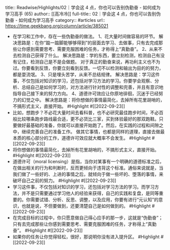 title:: Readwise/Highlights/02｜学会这 4 点，你也可以告别伪勤奋 - 如何成为学习高手 (65)
author:: [[高冷冷]]
full-title:: 02｜学会这 4 点，你也可以告别伪勤奋 - 如何成为学习高手
category:: #articles
url:: https://time.geekbang.org/column/article/385021

- 在学习和工作中，存在一些伪勤奋的做法。
  1、花大量时间做容易的环节。
  解决思路是：在你“踮一踮脚能够够得到”的层面去学习、去做事，只有去完成那些让你感到需要思考、需要克服困难的任务，才称得上“真勤奋”。
  2、从来不去检测自己获得了什么。
  解决思路是：学的东西，要立刻检测，检测自己有没有记住，检测自己是不是会做题。
  对于真正的勤奋来说，再功利主义也不为过。你要看到反馈，你要立刻看到反馈。一切不以检测和输出为目的的努力，都是耍流氓。
  3、只是埋头苦学，从来不总结规律。
  解决思路是：学习这件事，不仅包括对知识的学习，还包括对学习方法的学习。你要学会观察、分析、总结自己是如何学习的，对方法进行针对性的调整和完善，并且有意识地指导自己接下来的努力方向。
  4、道德许可效应让你原地徘徊，沉迷于已经努力的幻觉之中。
  解决思路是：将你想做的事情最简化，去掉所有花里胡哨的，不搞形式主义，直接开始。 #Highlight #[[2022-09-23]]
- 比如，想跑步？不必花大量时间去看科普，也不必研究最佳跑步时间，不必百般比较哪条跑步路线最合适，更不必货比三家，买到体验最好的那双跑鞋。只要做好最基础的准备，你就可以直接开始跑了。然后，在实践的过程和间隙之中，继续完善自己的准备工作。
  做其它事情，也都是同样的道理，直接去做最本质的核心部分的工作，道德许可效应就大概率不会发生。 #Highlight #[[2022-09-23]]
- 将你想做的事情最简化，去掉所有花里胡哨的，不搞形式主义，直接开始。 #Highlight #[[2022-09-23]]
- 道德许可（moral licensing）是指，当你对某事有一个明确的道德标准之后，在做出相关的行为和判断时，反而更倾向于违背这个标准。通俗来说就是，当我们做了一些好的、上进的事情之后，就倾向于做一些坏的、堕落的事情，来破坏自己之前的努力。 #Highlight #[[2022-09-23]]
- 学习这件事，不仅包括对知识的学习，还包括对学习方法的学习。而学习方法，并不是只需要通过学习他人的经验来获得，自己的实践和复盘，是同等重要的。你需要试错、分析、反思、调整，以及应用，你要有进行“元认知”的意识，也就是说，不但要做到，还要清楚自己是如何做到的。 #Highlight #[[2022-09-23]]
- 在完成目标的过程中，你只愿意做自己得心应手的那一步，这就是“伪勤奋”；只有去完成那些让你感到需要思考、需要克服困难的任务，才称得上“真勤奋”。 #Highlight #[[2022-09-23]]
- 如果你的任务让你觉得轻松，很好，那说明你没有进入提升区。 #Highlight #[[2022-09-23]]